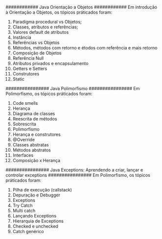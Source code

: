 
############ Java Orientação a Objetos ############
Em introdução à Orientação a Objetos, os tópicos práticados foram:

1. Paradigma procedural vs Objetos;
2. Classes, atributos e referências;
3. Valores default de atributos
4. Instância
5. Referências vs Objetos 
6. Métodos, métodos com retorno e étodos com referência e mais retorno
7. Composição de Objetos
8. Referência Null
9. Atributos privados e encapsulamento
10. Getters e Setters
11. Construtores
12. Static


################ Java Polimorfismo ################
Em Polimorfismo, os tópicos práticados foram:

1. Code smells
2. Herança 
3. Diagrama de classes
4. Reescrita de métodos
5. Sobrescrita
6. Polimorfismo
7. Herança e construtores
8. @Override
9. Classes abstratas
10. Métodos abstratos
11. Interfaces
12. Composição x Herança


################ Java Exceptions: Aprendendo a criar, lançar e controlar exceptions ################
Em Polimorfismo, os tópicos práticados foram:

1. Pilha de execução (callstack)
2. Depuração e Debugger
3. Exceptions
4. Try Catch
5. Multi catch
6. Lançando Exceptions
7. Hierarquia de Exceptions
8. Checked e unchecked
9. Catch genérico
